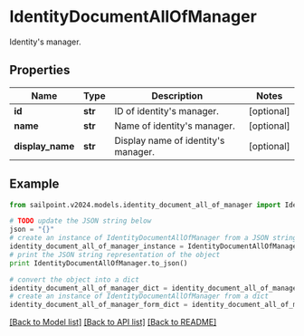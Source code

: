 # IdentityDocumentAllOfManager

Identity's manager.

## Properties

Name | Type | Description | Notes
------------ | ------------- | ------------- | -------------
**id** | **str** | ID of identity&#39;s manager. | [optional] 
**name** | **str** | Name of identity&#39;s manager. | [optional] 
**display_name** | **str** | Display name of identity&#39;s manager. | [optional] 

## Example

```python
from sailpoint.v2024.models.identity_document_all_of_manager import IdentityDocumentAllOfManager

# TODO update the JSON string below
json = "{}"
# create an instance of IdentityDocumentAllOfManager from a JSON string
identity_document_all_of_manager_instance = IdentityDocumentAllOfManager.from_json(json)
# print the JSON string representation of the object
print IdentityDocumentAllOfManager.to_json()

# convert the object into a dict
identity_document_all_of_manager_dict = identity_document_all_of_manager_instance.to_dict()
# create an instance of IdentityDocumentAllOfManager from a dict
identity_document_all_of_manager_form_dict = identity_document_all_of_manager.from_dict(identity_document_all_of_manager_dict)
```
[[Back to Model list]](../README.md#documentation-for-models) [[Back to API list]](../README.md#documentation-for-api-endpoints) [[Back to README]](../README.md)


